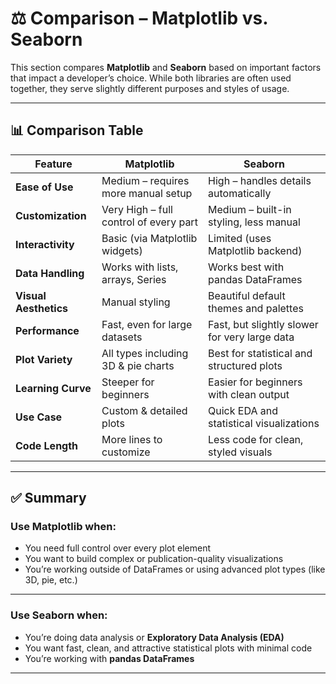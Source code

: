 # ⚖️ Comparison – Matplotlib vs. Seaborn

This section compares **Matplotlib** and **Seaborn** based on important factors that impact a developer’s choice. While both libraries are often used together, they serve slightly different purposes and styles of usage.

---

## 📊 Comparison Table

| Feature             | Matplotlib                                      | Seaborn                                             |
|---------------------|--------------------------------------------------|------------------------------------------------------|
| **Ease of Use**      | Medium – requires more manual setup              | High – handles details automatically                 |
| **Customization**    | Very High – full control of every part           | Medium – built-in styling, less manual               |
| **Interactivity**    | Basic (via Matplotlib widgets)                  | Limited (uses Matplotlib backend)                    |
| **Data Handling**    | Works with lists, arrays, Series                | Works best with pandas DataFrames                   |
| **Visual Aesthetics**| Manual styling                                 | Beautiful default themes and palettes               |
| **Performance**      | Fast, even for large datasets                   | Fast, but slightly slower for very large data        |
| **Plot Variety**     | All types including 3D & pie charts             | Best for statistical and structured plots            |
| **Learning Curve**   | Steeper for beginners                           | Easier for beginners with clean output               |
| **Use Case**         | Custom & detailed plots                         | Quick EDA and statistical visualizations             |
| **Code Length**      | More lines to customize                         | Less code for clean, styled visuals                  |

---

## ✅ Summary

### Use **Matplotlib** when:
- You need full control over every plot element  
- You want to build complex or publication-quality visualizations  
- You’re working outside of DataFrames or using advanced plot types (like 3D, pie, etc.)

---

### Use **Seaborn** when:
- You’re doing data analysis or **Exploratory Data Analysis (EDA)**  
- You want fast, clean, and attractive statistical plots with minimal code  
- You’re working with **pandas DataFrames**

---


